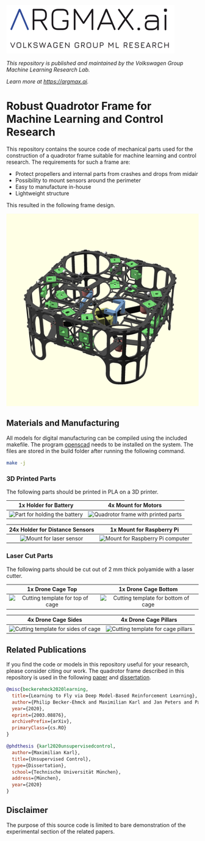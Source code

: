 ![argmax.ai](argmaxlogo.png)

*This repository is published and maintained by the Volkswagen Group Machine Learning Research Lab.*

*Learn more at https://argmax.ai.*


# Robust Quadrotor Frame for Machine Learning and Control Research

This repository contains the source code of mechanical parts used for the construction of a quadrotor frame suitable for machine learning and control research.
The requirements for such a frame are:

- Protect propellers and internal parts from crashes and drops from midair
- Possibility to mount sensors around the perimeter
- Easy to manufacture in-house
- Lightweight structure

This resulted in the following frame design.

![Quadrotor frame with printed parts][quadrotor]


## Materials and Manufacturing

All models for digital manufacturing can be compiled using the included makefile.
The program [openscad](https://openscad.org/) needs to be installed on the system.
The files are stored in the build folder after running the following command.

```bash
make -j
```

### 3D Printed Parts

The following parts should be printed in PLA on a 3D printer.

1x Holder for Battery             |  4x Mount for Motors
:--------------------------------:|:-------------------------:
![][batteryholder]                |  ![][motor]

24x Holder for Distance Sensors   |  1x Mount for Raspberry Pi
:--------------------------------:|:-------------------------:
![][laser]                        |  ![][raspberryholder]


### Laser Cut Parts

The following parts should be cut out of 2 mm thick polyamide with a laser cutter.

1x Drone Cage Top                 |  1x Drone Cage Bottom
:--------------------------------:|:-------------------------:
![][cagetop]                      |  ![][cagebottom]

4x Drone Cage Sides               |  4x Drone Cage Pillars
:--------------------------------:|:-------------------------:
![][cageside]                     |  ![][cagepillar]


[quadrotor]: build/main.png "Quadrotor frame with printed parts"
[batteryholder]: build/batteryholder.png "Part for holding the battery"
[motor]: build/motorholder.png "Quadrotor frame with printed parts"
[laser]: build/laser.png "Mount for laser sensor"
[raspberryholder]: build/raspberryholder.png "Mount for Raspberry Pi computer"
[cagetop]: build/cagetop.png "Cutting template for top of cage"
[cagebottom]: build/cagebottom.png "Cutting template for bottom of cage"
[cageside]: build/cageside.png "Cutting template for sides of cage"
[cagepillar]: build/cagepillar.png "Cutting template for cage pillars"


## Related Publications

If you find the code or models in this repository useful for your research, please consider citing our work.
The quadrotor frame described in this repository is used in the following [paper](https://arxiv.org/abs/2003.08876) and [dissertation](http://mediatum.ub.tum.de/1484075).

```BibTeX
@misc{beckerehmck2020learning,
  title={Learning to Fly via Deep Model-Based Reinforcement Learning}, 
  author={Philip Becker-Ehmck and Maximilian Karl and Jan Peters and Patrick van der Smagt},
  year={2020},
  eprint={2003.08876},
  archivePrefix={arXiv},
  primaryClass={cs.RO}
}
```

```BibTeX
@phdthesis {karl2020unsupervisedcontrol,
  author={Maximilian Karl},
  title={Unsupervised Control},
  type={Dissertation},
  school={Technische Universität München},
  address={München},
  year={2020}
}
```


## Disclaimer

The purpose of this source code is limited to bare demonstration of the experimental section of the related papers.
